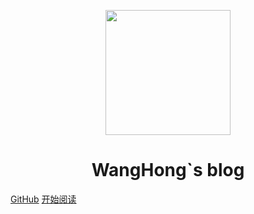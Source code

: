 <p align="center">
<img src="https://timgsa.baidu.com/timg?image&quality=80&size=b9999_10000&sec=1594049948145&di=ab592e371b41c9d1531868e6113ecddf&imgtype=0&src=http%3A%2F%2F91.gdown.baidu.com%2Fimg%2F0%2F512_512%2F7bdaaec1d74f9253e08a159a5418a7b1.png" width="200" height="200"/>
</p>
<h1 align="center">WangHong`s blog</h1>

[GitHub](https://github.com/someon3wh/)
[开始阅读](#WangHong-s-blog)

